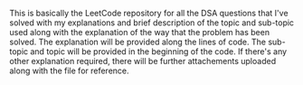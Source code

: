 This is basically the LeetCode repository for all the DSA questions that I've solved with my explanations and brief description of the topic and sub-topic used along with the explanation of the way that the problem has been solved.
The explanation will be provided along the lines of code.
The sub-topic and topic will be provided in the beginning of the code.
If there's any other explanation required, there will be further attachements uploaded along with the file for reference.
